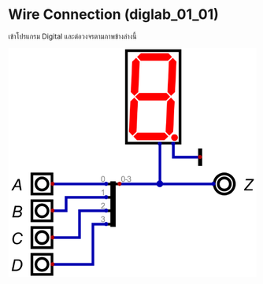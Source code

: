 # Wire Connection (diglab_​01_​01)
เข้าโปรแกรม Digital และต่อวงจรตามภาพข้างล่างนี้

![Circuit](https://raw.githubusercontent.com/reisenx/2110263-DIG-LOGIC-LAB-I/main/Lab%2001/diglab_%E2%80%8B01_%E2%80%8B01/diglab_%E2%80%8B01_%E2%80%8B01.png)
